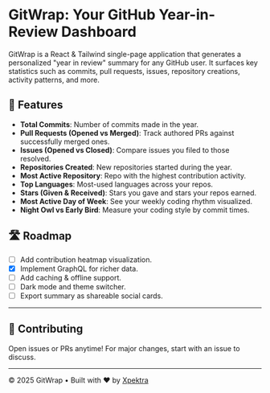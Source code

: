 # GitWrap: Your GitHub Year-in-Review Dashboard

GitWrap is a React & Tailwind single-page application that generates a personalized "year in review" summary for any GitHub user. It surfaces key statistics such as commits, pull requests, issues, repository creations, activity patterns, and more.

## 🚀 Features

* **Total Commits**: Number of commits made in the year.  
* **Pull Requests (Opened vs Merged)**: Track authored PRs against successfully merged ones.  
* **Issues (Opened vs Closed)**: Compare issues you filed to those resolved.  
* **Repositories Created**: New repositories started during the year.  
* **Most Active Repository**: Repo with the highest contribution activity.  
* **Top Languages**: Most-used languages across your repos.  
* **Stars (Given & Received)**: Stars you gave and stars your repos earned.  
* **Most Active Day of Week**: See your weekly coding rhythm visualized.  
* **Night Owl vs Early Bird**: Measure your coding style by commit times.  

## 🛣️ Roadmap

* [ ] Add contribution heatmap visualization.  
* [x] Implement GraphQL for richer data.  
* [ ] Add caching & offline support.  
* [ ] Dark mode and theme switcher.  
* [ ] Export summary as shareable social cards.

---

## 🤝 Contributing

Open issues or PRs anytime! For major changes, start with an issue to discuss.  

---

© 2025 GitWrap • Built with ♥ by [Xpektra](https://github.com/Xpektra7)
